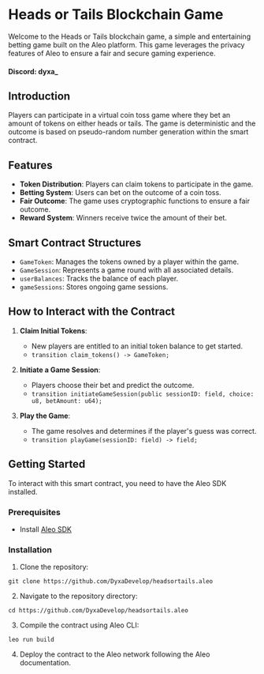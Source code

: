 # Heads or Tails Blockchain Game

Welcome to the Heads or Tails blockchain game, a simple and entertaining betting game built on the Aleo platform. This game leverages the privacy features of Aleo to ensure a fair and secure gaming experience.

#### Discord: dyxa\_

## Introduction

Players can participate in a virtual coin toss game where they bet an amount of tokens on either heads or tails. The game is deterministic and the outcome is based on pseudo-random number generation within the smart contract.

## Features

- **Token Distribution**: Players can claim tokens to participate in the game.
- **Betting System**: Users can bet on the outcome of a coin toss.
- **Fair Outcome**: The game uses cryptographic functions to ensure a fair outcome.
- **Reward System**: Winners receive twice the amount of their bet.

## Smart Contract Structures

- `GameToken`: Manages the tokens owned by a player within the game.
- `GameSession`: Represents a game round with all associated details.
- `userBalances`: Tracks the balance of each player.
- `gameSessions`: Stores ongoing game sessions.

## How to Interact with the Contract

1. **Claim Initial Tokens**:

   - New players are entitled to an initial token balance to get started.
   - `transition claim_tokens() -> GameToken;`

2. **Initiate a Game Session**:

   - Players choose their bet and predict the outcome.
   - `transition initiateGameSession(public sessionID: field, choice: u8, betAmount: u64);`

3. **Play the Game**:
   - The game resolves and determines if the player's guess was correct.
   - `transition playGame(sessionID: field) -> field;`

## Getting Started

To interact with this smart contract, you need to have the Aleo SDK installed.

### Prerequisites

- Install [Aleo SDK](https://developer.aleo.org/getting_started)

### Installation

1. Clone the repository:

```shell
git clone https://github.com/DyxaDevelop/headsortails.aleo
```

2. Navigate to the repository directory:

```shell
cd https://github.com/DyxaDevelop/headsortails.aleo
```

3. Compile the contract using Aleo CLI:

```shell
leo run build
```

4. Deploy the contract to the Aleo network following the Aleo documentation.
